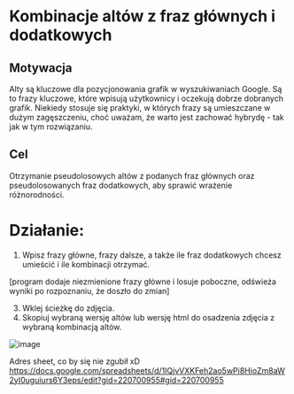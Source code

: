 # Kombinacje altów z fraz głównych i dodatkowych
## Motywacja
Alty są kluczowe dla pozycjonowania grafik w wyszukiwaniach Google. Są to frazy kluczowe, które wpisują użytkownicy i oczekują dobrze dobranych grafik. Niekiedy stosuje się praktyki, w których frazy są umieszczane w dużym zagęszczeniu, choć uważam, że warto jest zachować hybrydę - tak jak w tym rozwiązaniu.

## Cel
Otrzymanie pseudolosowych altów z podanych fraz głównych oraz pseudolosowanych fraz dodatkowych, aby sprawić wrażenie różnorodności.

# Działanie: 
1. Wpisz frazy główne, frazy dalsze, a także ile fraz dodatkowych chcesz umieścić i ile kombinacji otrzymać.

[program dodaje niezmienione frazy główne i losuje poboczne, odświeża wyniki po rozpoznaniu, że doszło do zmian] 

3. Wklej ścieżkę do zdjęcia.
4. Skopiuj wybraną wersję altów lub wersję html do osadzenia zdjęcia z wybraną kombinacją altów.

![image](https://github.com/user-attachments/assets/7bdb4487-e70e-4d8c-bc0a-4d25821f0a23)

Adres sheet, co by się nie zgubił xD
https://docs.google.com/spreadsheets/d/1IQjvVXKFeh2ao5wPi8HioZm8aW2yI0uguiurs6Y3eps/edit?gid=220700955#gid=220700955
